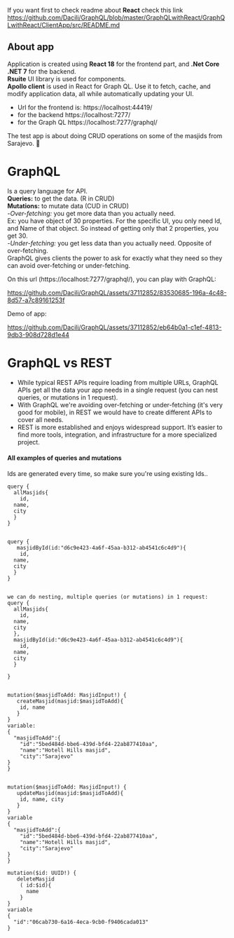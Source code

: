 If you want first to check readme about **React** check this link https://github.com/Dacili/GraphQL/blob/master/GraphQLwithReact/GraphQLwithReact/ClientApp/src/README.md

## About app
Application is created using **React 18** for the frontend part, and **.Net Core .NET 7** for the backend.  
**Rsuite** UI library is used for components.   
**Apollo client** is used in React for Graph QL. Use it to fetch, cache, and modify application data, all while automatically updating your UI.  
- Url for the frontend is: https://localhost:44419/  
- for the backend https://localhost:7277/  
- for the Graph QL https://localhost:7277/graphql/  
   
The test app is about doing CRUD operations on some of the masjids from Sarajevo. 💜

# GraphQL
Is a query language for API.  
**Queries:** to get the data. (R in CRUD)  
**Mutations:** to mutate data (CUD in CRUD)    
-*Over-fetching:* you get more data than you actually need.  
Ex: you have object of 30 properties. For the specific UI, you only need Id, and Name of that object. So instead of getting only that 2 properties, you get 30.  
-*Under-fetching:* you get less data than you actually need. Opposite of over-fetching.  
GraphQL gives clients the power to ask for exactly what they need so they can avoid over-fetching or under-fetching.

On this url (https://localhost:7277/graphql/), you can play with GraphQL:  


https://github.com/Dacili/GraphQL/assets/37112852/83530685-196a-4c48-8d57-a7c89161253f

Demo of app:  


https://github.com/Dacili/GraphQL/assets/37112852/eb64b0a1-c1ef-4813-9db3-908d728d1e44




# GraphQL vs REST
- While typical REST APIs require loading from multiple URLs, GraphQL APIs get all the data your app needs in a single request (you can nest queries, or mutations in 1 request).   
- With GraphQL we're avoiding over-fetching or under-fetching (it's very good for mobile), in REST we would have to create different APIs to cover all needs.  
- REST is more established and enjoys widespread support. It’s easier to find more tools, integration, and infrastructure for a more specialized project.


#### All examples of queries and mutations  
Ids are generated every time, so make sure you're using existing Ids..
```
query {
  allMasjids{
    id,
  name,
  city
  }
}


query {
   masjidById(id:"d6c9e423-4a6f-45aa-b312-ab4541c6c4d9"){
    id,
  name,
  city
  }
}


we can do nesting, multiple queries (or mutations) in 1 request:
query {
  allMasjids{
    id,
  name,
  city
  },
  masjidById(id:"d6c9e423-4a6f-45aa-b312-ab4541c6c4d9"){
    id,
  name,
  city
  }

}


mutation($masjidToAdd: MasjidInput!) {
   createMasjid(masjid:$masjidToAdd){
    id, name
   }
}
variable:
{
  "masjidToAdd":{
    "id":"5bed484d-bbe6-439d-bfd4-22ab877410aa",
    "name":"Hotell Hills masjid",
    "city":"Sarajevo"
}  
}


mutation($masjidToAdd: MasjidInput!) {
   updateMasjid(masjid:$masjidToAdd){
    id, name, city
   }
}
variable
{
  "masjidToAdd":{
    "id":"5bed484d-bbe6-439d-bfd4-22ab877410aa",
    "name":"Hotell Hills masjid",
    "city":"Sarajevo"
}  
}

mutation($id: UUID!) {
   deleteMasjid 
    ( id:$id){
      name
    }
}
variable
{
  "id":"06cab730-6a16-4eca-9cb0-f9406cada013"
}
```
